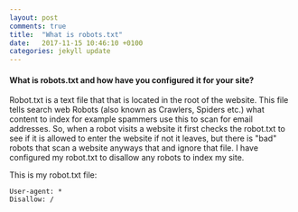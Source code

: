 ```yaml
---
layout: post
comments: true
title:  "What is robots.txt"
date:   2017-11-15 10:46:10 +0100
categories: jekyll update
---
```

#### What is robots.txt and how have you configured it for your site?

Robot.txt is a text file that that is located in the root of the website. This file tells search web Robots (also known as Crawlers, Spiders etc.) what content to index for example spammers use this to scan for email addresses. So, when a robot visits a website it first checks the robot.txt to see if it is allowed to enter the website if not it leaves, but there is "bad" robots that scan a website anyways that and ignore that file. I have configured my robot.txt to disallow any robots to index my site.

This is my robot.txt file:

```
User-agent: *
Disallow: /
```